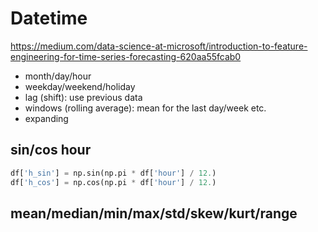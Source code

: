 # Datetime
https://medium.com/data-science-at-microsoft/introduction-to-feature-engineering-for-time-series-forecasting-620aa55fcab0

- month/day/hour
- weekday/weekend/holiday
- lag (shift): use previous data 
- windows (rolling average): mean for the last day/week etc.
- expanding

## sin/cos hour 
```py
df['h_sin'] = np.sin(np.pi * df['hour'] / 12.)
df['h_cos'] = np.cos(np.pi * df['hour'] / 12.)
```

## mean/median/min/max/std/skew/kurt/range

